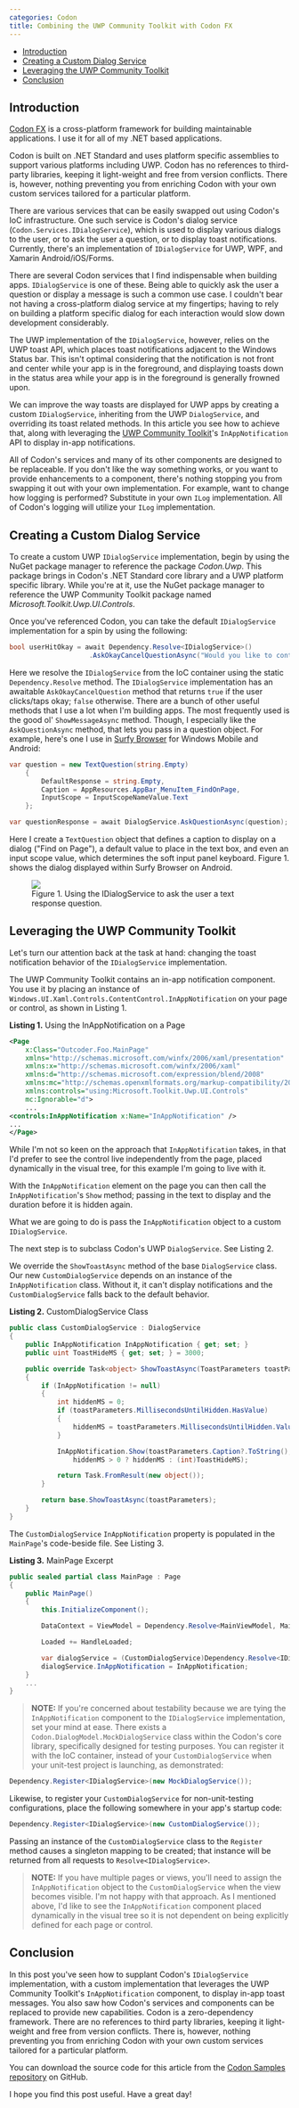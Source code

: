 ```yaml
---
categories: Codon
title: Combining the UWP Community Toolkit with Codon FX
---
```


[//]: # (TOC Begin)
* [Introduction](#introduction)
* [Creating a Custom Dialog Service](#creating-a-custom-dialog-service)
* [Leveraging the UWP Community Toolkit](#leveraging-the-uwp-community-toolkit)
* [Conclusion](#conclusion)

[//]: # (TOC End)

## Introduction

[Codon FX](http://www.codonfx.com) is a cross-platform framework for building maintainable applications. I use it for all of my .NET based applications.

Codon is built on .NET Standard and uses platform specific assemblies to support various platforms including UWP. Codon has no references to third-party libraries, keeping it light-weight and free from version conflicts. There is, however, nothing preventing you from enriching Codon with your own custom services tailored for a particular platform. 

There are various services that can be easily swapped out using Codon's IoC infrastructure. One such service is Codon's dialog service (`Codon.Services.IDialogService`), which is used to display various dialogs to the user, or to ask the user a question, or to display toast notifications. Currently, there's an implementation of `IDialogService` for UWP, WPF, and Xamarin Android/iOS/Forms. 

There are several Codon services that I find indispensable when building apps. `IDialogService` is one of these. Being able to quickly ask the user a question or display a message is such a common use case. I couldn't bear not having a cross-platform dialog service at my fingertips; having to rely on building a platform specific dialog for each interaction would slow down development considerably.

The UWP implementation of the `IDialogService`, however, relies on the UWP toast API, which places toast notifications adjacent to the Windows Status bar. This isn't optimal considering that the notification is not front and center while your app is in the foreground, and displaying toasts down in the status area while your app is in the foreground is generally frowned upon.

We can improve the way toasts are displayed for UWP apps by creating a custom `IDialogService`, inheriting from the UWP `DialogService`, and overriding its toast related methods. In this article you see how to achieve that, along with leveraging the [UWP Community Toolkit](https://github.com/Microsoft/UWPCommunityToolkit)'s `InAppNotification` API to display in-app notifications.

All of Codon's services and many of its other components are designed to be replaceable. If you don't like the way something works, or you want to provide enhancements to a component, there's nothing stopping you from swapping it out with your own implementation. For example, want to change how logging is performed? Substitute in your own `ILog` implementation. All of Codon's logging will utilize your `ILog` implementation.

## Creating a Custom Dialog Service

To create a custom UWP `IDialogService` implementation, begin by using the NuGet package manager to reference the package *Codon.Uwp*. This package brings in Codon's .NET Standard core library and a UWP platform specific library.
While you're at it, use the NuGet package manager to reference the UWP Community Toolkit package named *Microsoft.Toolkit.Uwp.UI.Controls*.

Once you've referenced Codon, you can take the default `IDialogService` implementation for a spin by using the following:

```csharp
bool userHitOkay = await Dependency.Resolve<IDialogService>()
                    .AskOkayCancelQuestionAsync("Would you like to continue?");
```
Here we resolve the `IDialogService` from the IoC container using the static `Dependency.Resolve` method.
The `IDialogService` implementation has an awaitable `AskOkayCancelQuestion` method that returns `true`
if the user clicks/taps okay; `false` otherwise. There are a bunch of other useful methods that I use a lot 
when I'm building apps. The most frequently used is the good ol' `ShowMessageAsync` method. Though, I especially like the `AskQuestionAsync` method, that lets you pass in a question object. For example, here's one I use in [Surfy Browser](http://SurfyBrowser.com) for Windows Mobile and Android:

```csharp
var question = new TextQuestion(string.Empty)
	{
		DefaultResponse = string.Empty,
		Caption = AppResources.AppBar_MenuItem_FindOnPage,
		InputScope = InputScopeNameValue.Text
	};

var questionResponse = await DialogService.AskQuestionAsync(question);
```

Here I create a `TextQuestion` object that defines a caption to display on a dialog ("Find on Page"), a default value to place in the text box, and even an input scope value, which determines the soft input panel keyboard. Figure 1. shows the dialog displayed within Surfy Browser on Android.

<figure><img src='/assets/images/2018-03-25_FindOnPage.png'><figcaption>Figure 1. Using the IDialogService to ask the user a text response question.</figcaption></figure>

## Leveraging the UWP Community Toolkit

Let's turn our attention back at the task at hand: changing the toast notification behavior of the `IDialogService` implementation.

The UWP Community Toolkit contains an in-app notification component. You use it by placing an instance of `Windows.UI.Xaml.Controls.ContentControl.InAppNotification` on your page or control, as shown in Listing 1.

**Listing 1.** Using the InAppNotification on a Page
```xml
<Page
	x:Class="Outcoder.Foo.MainPage"
	xmlns="http://schemas.microsoft.com/winfx/2006/xaml/presentation"
	xmlns:x="http://schemas.microsoft.com/winfx/2006/xaml"
	xmlns:d="http://schemas.microsoft.com/expression/blend/2008"
	xmlns:mc="http://schemas.openxmlformats.org/markup-compatibility/2006"
	xmlns:controls="using:Microsoft.Toolkit.Uwp.UI.Controls"
	mc:Ignorable="d">
	...
<controls:InAppNotification x:Name="InAppNotification" />
...
</Page>
```

While I'm not so keen on the approach that `InAppNotification` takes, in that I'd prefer to see the control live independently from the page, placed dynamically in the visual tree, for this example I'm going to live with it.

With the `InAppNotification` element on the page you can then call the `InAppNotification`'s `Show` method; passing in the text to display and the duration before it is hidden again.

What we are going to do is pass the `InAppNotification` object to a custom `IDialogService`.

The next step is to subclass Codon's UWP `DialogService`. See Listing 2.

We override the `ShowToastAsync` method of the base `DialogService` class. Our new `CustomDialogService` depends on an instance of the `InAppNotification` class. Without it, it can't display notifications and the `CustomDialogService` falls back to the default behavior.

**Listing 2.** CustomDialogService Class
```csharp
public class CustomDialogService : DialogService
{
	public InAppNotification InAppNotification { get; set; }
	public uint ToastHideMS { get; set; } = 3000;

	public override Task<object> ShowToastAsync(ToastParameters toastParameters)
	{
		if (InAppNotification != null)
		{
			int hiddenMS = 0;
			if (toastParameters.MillisecondsUntilHidden.HasValue)
			{
				hiddenMS = toastParameters.MillisecondsUntilHidden.Value;
			}

			InAppNotification.Show(toastParameters.Caption?.ToString(), 
				hiddenMS > 0 ? hiddenMS : (int)ToastHideMS);

			return Task.FromResult(new object());
		}

		return base.ShowToastAsync(toastParameters);
	}
}
```

The `CustomDialogService` `InAppNotification` property is populated in the `MainPage`'s code-beside file. See Listing 3.

**Listing 3.** MainPage Excerpt
```csharp
public sealed partial class MainPage : Page
{
    public MainPage()
    {
        this.InitializeComponent();

        DataContext = ViewModel = Dependency.Resolve<MainViewModel, MainViewModel>(true);

        Loaded += HandleLoaded;

        var dialogService = (CustomDialogService)Dependency.Resolve<IDialogService>();
        dialogService.InAppNotification = InAppNotification;
    }
    ...
}
```

> **NOTE:** If you're concerned about testability because we are tying the `InAppNotification` component to the `IDialogService` implementation, set your mind at ease. There exists a `Codon.DialogModel.MockDialogService` class within the Codon's core library, specifically designed for testing purposes. You can register it with the IoC container, instead of your `CustomDialogService` when your unit-test project is launching, as demonstrated:

```csharp
Dependency.Register<IDialogService>(new MockDialogService());
```

Likewise, to register your `CustomDialogService` for non-unit-testing configurations, place the following somewhere in your app's startup code:

```csharp
Dependency.Register<IDialogService>(new CustomDialogService());
```

Passing an instance of the `CustomDialogService` class to the `Register` method causes a singleton mapping to be created; that instance will be returned from all requests to `Resolve<IDialogService>`. 

> **NOTE:** If you have multiple pages or views, you'll need to assign the `InAppNotification` object to the `CustomDialogService` when the view becomes visible. I'm not happy with that approach. As I mentioned above, I'd like to see the `InAppNotification` component placed dynamically in the visual tree so it is not dependent on being explicitly defined for each page or control.

## Conclusion

In this post you've seen how to supplant Codon's `IDialogService` implementation, with a custom implementation that leverages the UWP Community Toolkit's `InAppNotification` component, to display in-app toast messages. You also saw how Codon's services and components can be replaced to provide new capabilities. Codon is a zero-dependency framework. There are no references to third party libraries, keeping it light-weight and free from version conflicts. There is, however, nothing preventing you from enriching Codon with your own custom services tailored for a particular platform.

You can download the source code for this article from the [Codon Samples repository](https://github.com/CodonFramework/Samples) on GitHub.

I hope you find this post useful. Have a great day!
